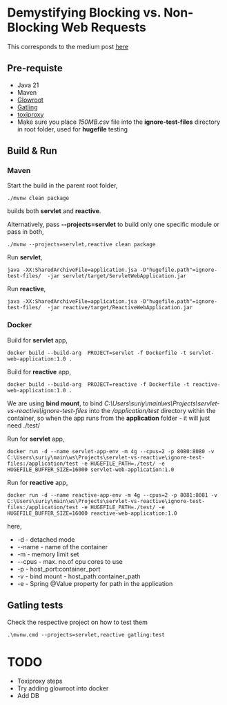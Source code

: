 # Demystifying Blocking vs. Non-Blocking Web Requests

This corresponds to the medium post [here](https://medium.com/p/ef95ca9f02b7/edit)

## Pre-requiste

- Java 21
- Maven
- [Glowroot](https://glowroot.org/)
- [Gatling](https://gatling.io/)
- [toxiproxy](https://github.com/Shopify/toxiproxy)
- Make sure you place *150MB.csv* file into the **ignore-test-files** directory in root folder, used for **hugefile** testing

## Build & Run

### Maven

Start the build in the parent root folder,
```
./mvnw clean package
```
builds both **servlet** and **reactive**. 

Alternatively, pass **--projects=servlet** to build only one specific module or pass in both,
```
./mvnw --projects=servlet,reactive clean package
```

Run **servlet**,

```
java -XX:SharedArchiveFile=application.jsa -D"hugefile.path"=ignore-test-files/  -jar servlet/target/ServletWebApplication.jar 
```

Run **reactive**,

```
java -XX:SharedArchiveFile=application.jsa -D"hugefile.path"=ignore-test-files/  -jar reactive/target/ReactiveWebApplication.jar 
```

### Docker

Build for **servlet** app,
```
docker build --build-arg  PROJECT=servlet -f Dockerfile -t servlet-web-application:1.0 .
```

Build for **reactive** app,
```
docker build --build-arg  PROJECT=reactive -f Dockerfile -t reactive-web-application:1.0 .
```

We are using **bind mount**, to bind *C:\Users\suriy\main\ws\Projects\servlet-vs-reactive\ignore-test-files* into the */application/test* directory within the container,
so when the app runs from the **application** folder - it will just need ./test/

Run for **servlet** app,
```
docker run -d --name servlet-app-env -m 4g --cpus=2 -p 8080:8080 -v C:\Users\suriy\main\ws\Projects\servlet-vs-reactive\ignore-test-files:/application/test -e HUGEFILE_PATH=./test/ -e HUGEFILE_BUFFER_SIZE=16000 servlet-web-application:1.0
```

Run for **reactive** app,
```
docker run -d --name reactive-app-env -m 4g --cpus=2 -p 8081:8081 -v C:\Users\suriy\main\ws\Projects\servlet-vs-reactive\ignore-test-files:/application/test -e HUGEFILE_PATH=./test/ -e HUGEFILE_BUFFER_SIZE=16000 reactive-web-application:1.0
```
here,

- -d - detached mode
- --name - name of the container
- -m - memory limit set
- --cpus - max. no.of cpu cores to use
- -p - host_port:container_port
- -v - bind mount - host_path:container_path
- -e - Spring @Value property for path in the application

## Gatling tests 

Check the respective project on how to test them

```
.\mvnw.cmd --projects=servlet,reactive gatling:test
```

# TODO

- Toxiproxy steps
- Try adding glowroot into docker 
- Add DB
